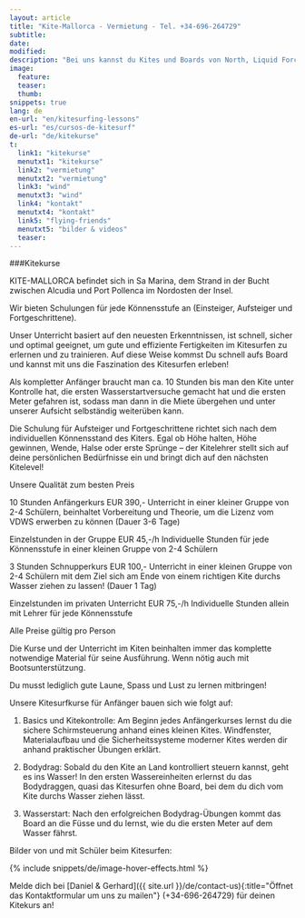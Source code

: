 ```yaml
---
layout: article
title: "Kite-Mallorca - Vermietung - Tel. +34-696-264729"
subtitle:
date: 
modified:
description: "Bei uns kannst du Kites und Boards von North, Liquid Force, Mutiny, Spleene und All Ride mieten und ausleihen."
image:
  feature:
  teaser:
  thumb:
snippets: true
lang: de
en-url: "en/kitesurfing-lessons"
es-url: "es/cursos-de-kitesurf"
de-url: "de/kitekurse"
t:
  link1: "kitekurse"
  menutxt1: "kitekurse"
  link2: "vermietung"
  menutxt2: "vermietung"
  link3: "wind"
  menutxt3: "wind"
  link4: "kontakt"
  menutxt4: "kontakt"
  link5: "flying-friends"
  menutxt5: "bilder & videos"
  teaser:
---
```


###Kitekurse

KITE-MALLORCA befindet sich in Sa Marina, dem Strand in der Bucht zwischen Alcudia und Port Pollenca im Nordosten der Insel.

Wir bieten Schulungen für jede Könnensstufe an (Einsteiger, Aufsteiger und Fortgeschrittene).

Unser Unterricht basiert auf den neuesten Erkenntnissen, ist schnell, sicher und optimal geeignet, um gute und effiziente Fertigkeiten im Kitesurfen zu erlernen und zu trainieren. Auf diese Weise kommst Du schnell aufs Board und kannst mit uns die Faszination des Kitesurfen erleben!

Als kompletter Anfänger braucht man ca. 10 Stunden bis man den Kite unter Kontrolle hat, die ersten Wasserstartversuche gemacht hat und die ersten Meter gefahren ist, sodass man dann in die Miete übergehen und unter unserer Aufsicht selbständig weiterüben kann.

Die Schulung für Aufsteiger und Fortgeschrittene richtet sich nach dem individuellen Könnensstand des Kiters. Egal ob Höhe halten, Höhe gewinnen, Wende, Halse oder erste Sprünge – der Kitelehrer stellt sich auf deine persönlichen Bedürfnisse ein und bringt dich auf den nächsten Kitelevel!

Unsere Qualität zum besten Preis

10 Stunden Anfängerkurs   EUR 390,-
Unterricht in einer kleiner Gruppe von 2-4 Schülern, beinhaltet Vorbereitung und Theorie, um die Lizenz vom VDWS erwerben zu können (Dauer 3-6 Tage)

Einzelstunden in der Gruppe   EUR 45,-/h
Individuelle Stunden für jede Könnensstufe in einer kleinen Gruppe von 2-4 Schülern

3 Stunden Schnupperkurs   EUR 100,-
Unterrìcht in einer kleinen Gruppe von 2-4 Schülern mit dem Ziel sich am Ende von einem richtigen Kite durchs Wasser ziehen zu lassen! (Dauer 1 Tag)

Einzelstunden im privaten Unterricht   EUR 75,-/h
Individuelle Stunden allein mit Lehrer für jede Könnensstufe

Alle Preise gültig pro Person

Die Kurse und der Unterricht im Kiten beinhalten immer das komplette notwendige Material für seine Ausführung. Wenn nötig auch mit Bootsunterstützung.

Du musst lediglich gute Laune, Spass und Lust zu lernen mitbringen!


Unsere Kitesurfkurse für Anfänger bauen sich wie folgt auf:

1) Basics und Kitekontrolle: Am Beginn jedes Anfängerkurses lernst du die sichere Schirmsteuerung anhand eines kleinen Kites. Windfenster, Materialaufbau und die Sicherheitssysteme moderner Kites werden dir anhand praktischer Übungen erklärt.

2) Bodydrag: Sobald du den Kite an Land kontrolliert steuern kannst, geht es ins Wasser! In den ersten Wassereinheiten erlernst du das Bodydraggen, quasi das Kitesurfen ohne Board, bei dem du dich vom Kite durchs Wasser ziehen lässt.

3) Wasserstart: Nach den erfolgreichen Bodydrag-Übungen kommt das Board an die Füsse und du lernst, wie du die ersten Meter auf dem Wasser fährst.

Bilder von und mit Schüler beim Kitesurfen:

{% include snippets/de/image-hover-effects.html %}

Melde dich bei [Daniel & Gerhard]({{ site.url }}/de/contact-us){:title="Öffnet das Kontaktformular um uns zu mailen"} (+34-696-264729) für deinen Kitekurs an!

